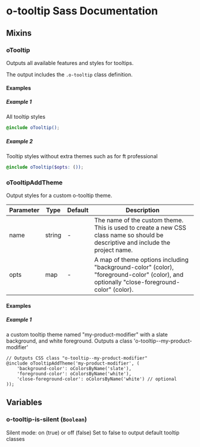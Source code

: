 # o-tooltip Sass Documentation
## Mixins
### oTooltip
Outputs all available features and styles for tooltips.


The output includes the `.o-tooltip` class definition.
#### Examples
##### Example 1
All tooltip styles

```scss
@include oTooltip();
```
##### Example 2
Tooltip styles without extra themes such as for ft professional

```scss
@include oTooltip($opts: ());
```
### oTooltipAddTheme
Output styles for a custom o-tooltip theme.


| Parameter | Type | Default | Description |
| ---- | ---- | ------- | ----------- |
| name | string | - |The name of the custom theme. This is used to create a new CSS class name so should be descriptive and include the project name. |
| opts | map | - |A map of theme options including "background-color" (color), "foreground-color" (color), and optionally "close-foreground-color" (color). |
#### Examples
##### Example 1
a custom tooltip theme named "my-product-modifier" with a slate background, and white foreground. Outputs a class 'o-tooltip--my-product-modifier'

```Output
// Outputs CSS class "o-tooltip--my-product-modifier"
@include oTooltipAddTheme('my-product-modifier', (
	'background-color': oColorsByName('slate'),
	'foreground-color': oColorsByName('white'),
	'close-foreground-color': oColorsByName('white') // optional
));
```
## Variables
### o-tooltip-is-silent (`Boolean`)
Silent mode: on (true) or off (false)
Set to false to output default tooltip classes


